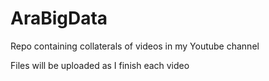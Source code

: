 # AraBigData
Repo containing collaterals of videos in my Youtube channel

Files will be uploaded as I finish each video
